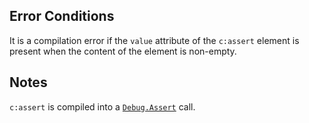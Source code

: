 
## Error Conditions

 It is a compilation error if the `value` attribute of the `c:assert` element is present when the content of the element is non-empty.

## Notes

`c:assert` is compiled into a [`Debug.Assert`](https://msdn.microsoft.com/en-us/library/e63efys0) call.